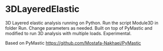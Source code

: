 # 3DLayeredElastic
3D Layered elastic analysis running on Python. Run the script Module3D in folder Run. Change parameters as needed. Built on top of PyMastic and modified to run 3D analysis with multiple loads. Experimental. 

Based on PyMastic https://github.com/Mostafa-Nakhaei/PyMastic
